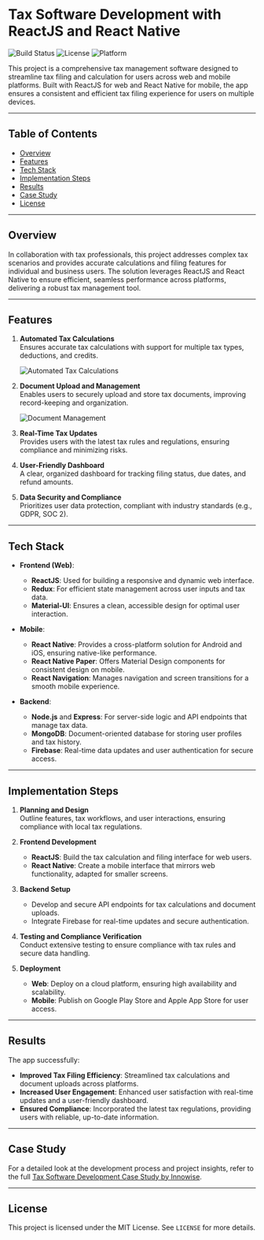 # Tax Software Development with ReactJS and React Native

![Build Status](https://img.shields.io/badge/build-passing-brightgreen)
![License](https://img.shields.io/github/license/yourusername/tax-software)
![Platform](https://img.shields.io/badge/platform-Web%20%7C%20Android%20%7C%20iOS-blue)

This project is a comprehensive tax management software designed to streamline tax filing and calculation for users across web and mobile platforms. Built with ReactJS for web and React Native for mobile, the app ensures a consistent and efficient tax filing experience for users on multiple devices.

---

## Table of Contents
- [Overview](#overview)
- [Features](#features)
- [Tech Stack](#tech-stack)
- [Implementation Steps](#implementation-steps)
- [Results](#results)
- [Case Study](#case-study)
- [License](#license)

---

## Overview

In collaboration with tax professionals, this project addresses complex tax scenarios and provides accurate calculations and filing features for individual and business users. The solution leverages ReactJS and React Native to ensure efficient, seamless performance across platforms, delivering a robust tax management tool.

---

## Features

1. **Automated Tax Calculations**  
   Ensures accurate tax calculations with support for multiple tax types, deductions, and credits.
   
   ![Automated Tax Calculations](https://i.ibb.co/Dt9w0TM/Tax-software-development-Screen-1.png)

2. **Document Upload and Management**  
   Enables users to securely upload and store tax documents, improving record-keeping and organization.

   ![Document Management](https://i.ibb.co/4ZNkQwN/Tax-software-development-Screen-2-1.png)

3. **Real-Time Tax Updates**  
   Provides users with the latest tax rules and regulations, ensuring compliance and minimizing risks.

4. **User-Friendly Dashboard**  
   A clear, organized dashboard for tracking filing status, due dates, and refund amounts.

5. **Data Security and Compliance**  
   Prioritizes user data protection, compliant with industry standards (e.g., GDPR, SOC 2).

---

## Tech Stack

- **Frontend (Web)**:  
  - **ReactJS**: Used for building a responsive and dynamic web interface.
  - **Redux**: For efficient state management across user inputs and tax data.
  - **Material-UI**: Ensures a clean, accessible design for optimal user interaction.

- **Mobile**:  
  - **React Native**: Provides a cross-platform solution for Android and iOS, ensuring native-like performance.
  - **React Native Paper**: Offers Material Design components for consistent design on mobile.
  - **React Navigation**: Manages navigation and screen transitions for a smooth mobile experience.

- **Backend**:  
  - **Node.js** and **Express**: For server-side logic and API endpoints that manage tax data.
  - **MongoDB**: Document-oriented database for storing user profiles and tax history.
  - **Firebase**: Real-time data updates and user authentication for secure access.

---

## Implementation Steps

1. **Planning and Design**  
   Outline features, tax workflows, and user interactions, ensuring compliance with local tax regulations.

2. **Frontend Development**  
   - **ReactJS**: Build the tax calculation and filing interface for web users.
   - **React Native**: Create a mobile interface that mirrors web functionality, adapted for smaller screens.

3. **Backend Setup**  
   - Develop and secure API endpoints for tax calculations and document uploads.
   - Integrate Firebase for real-time updates and secure authentication.

4. **Testing and Compliance Verification**  
   Conduct extensive testing to ensure compliance with tax rules and secure data handling.

5. **Deployment**  
   - **Web**: Deploy on a cloud platform, ensuring high availability and scalability.
   - **Mobile**: Publish on Google Play Store and Apple App Store for user access.

---

## Results

The app successfully:
- **Improved Tax Filing Efficiency**: Streamlined tax calculations and document uploads across platforms.
- **Increased User Engagement**: Enhanced user satisfaction with real-time updates and a user-friendly dashboard.
- **Ensured Compliance**: Incorporated the latest tax regulations, providing users with reliable, up-to-date information.

---

## Case Study

For a detailed look at the development process and project insights, refer to the full [Tax Software Development Case Study by Innowise](https://innowise.com/case/tax-software-development/).

---

## License

This project is licensed under the MIT License. See `LICENSE` for more details.
